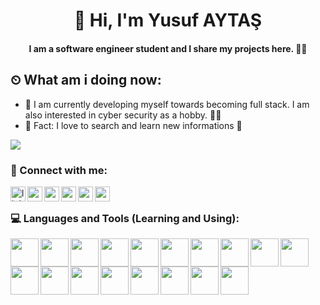 <h1 align="center">  👋 Hi, I'm Yusuf AYTAŞ </h1>
<h4 align="center" > I am a software engineer student and I share my projects here. 👨‍🎓 </h2>

## ⏲ What am i doing now:
- 🔭 I am currently developing myself towards becoming full stack. I am also interested in cyber security as a hobby. 👩‍💻
- 👋 Fact: I love to search and learn new informations  🚀</h3>
</p>

![](https://komarev.com/ghpvc/?username=your-github-yusufaytasss&style=plastic)
### 📩 Connect with me:
[<img align="left" alt="linkedin | LinkedIn" width="24px" src="https://upload.wikimedia.org/wikipedia/commons/8/81/LinkedIn_icon.svg" />][linkedin]
[<img align="left" height="24" width="24" src="https://upload.wikimedia.org/wikipedia/commons/7/7e/Gmail_icon_%282020%29.svg" />][gmail]
[<img align="left" height="24" width="24" src="https://upload.wikimedia.org/wikipedia/commons/thumb/a/a0/W3Schools_logo.svg/2175px-W3Schools_logo.svg.png" />][w3schools]
[<img align="left" height="24" width="24" src="https://upload.wikimedia.org/wikipedia/commons/e/ef/Stack_Overflow_icon.svg" />][stackoverflow]
[<img align="left" height="24" width="24" src="https://developers.google.com/static/site-assets/images/home/developers-social-media.png" />][googlefordevelopers]
[<img align="left" height="24" width="24" src="https://devnot.com/wp-content/uploads/2022/06/huawei-hsd.png" />][huaweistudentdevelopers]
<br />
</a>

### 💻 Languages and Tools (Learning and Using): 

[<img align="left" height="45" width="45" src="https://upload.wikimedia.org/wikipedia/commons/thumb/6/61/HTML5_logo_and_wordmark.svg/1024px-HTML5_logo_and_wordmark.svg.png" />][html5]
[<img align="left" height="45" width="45" src="https://upload.wikimedia.org/wikipedia/commons/d/d5/CSS3_logo_and_wordmark.svg" />][css3]
[<img align="left" height="45" width="45" src="https://cdn.freebiesupply.com/logos/large/2x/sass-1-logo-png-transparent.png" />][sass]
[<img align="left" height="45" width="45" src="https://upload.wikimedia.org/wikipedia/commons/thumb/b/b2/Bootstrap_logo.svg/2560px-Bootstrap_logo.png" />][bootstrap]
[<img align="left" height="45" width="45" src="https://upload.wikimedia.org/wikipedia/commons/6/6a/JavaScript-logo.png" />][javascript]
[<img align="left" height="45" width="45" src="https://upload.wikimedia.org/wikipedia/commons/d/d9/Node.js_logo.svg" />][nodejs]
[<img align="left" height="45" width="45" src="https://miro.medium.com/v2/resize:fit:860/0*eFomJUFua8tuqe8g.png" />][jquery]
[<img align="left" height="45" width="45" src="https://upload.wikimedia.org/wikipedia/commons/thumb/4/4c/Typescript_logo_2020.svg/640px-Typescript_logo_2020.svg.png" />][typescript]
[<img align="left" height="45" width="45" src="https://upload.wikimedia.org/wikipedia/commons/thumb/b/bd/Logo_C_sharp.svg/1200px-Logo_C_sharp.svg.png" />][c#]
[<img align="left" height="45" width="45" src="https://upload.wikimedia.org/wikipedia/tr/2/2e/Java_Logo.svg" />][java]
[<img align="left" height="45" width="45" src="https://upload.wikimedia.org/wikipedia/de/8/8c/Microsoft_SQL_Server_Logo.svg" />][mssql]
[<img align="left" height="45" width="45" src="https://upload.wikimedia.org/wikipedia/commons/b/b2/Database-mysql.svg" />][mysql]
[<img align="left" height="45" width="45" src="https://upload.wikimedia.org/wikipedia/commons/3/3f/Git_icon.svg" />][git]
[<img align="left" height="45" width="45" src="https://cdn.iconscout.com/icon/free/png-256/free-visual-studio-code-3251603-2724650.png" />][vscode]
[<img align="left" height="45" width="45" src="https://miro.medium.com/v2/resize:fit:1400/1*rCK7fhfY9jb-osA77oaOAQ.png" />][webstrom]
[<img align="left" height="45" width="45" src="https://seeklogo.com/images/C/codepen-logo-FDEB3664F1-seeklogo.com.png" />][codepen]
[<img align="left" height="45" width="45" src="https://upload.wikimedia.org/wikipedia/commons/9/9c/IntelliJ_IDEA_Icon.svg" />][intellij]
[<img align="left" height="45" width="45" src="https://upload.wikimedia.org/wikipedia/commons/5/59/Visual_Studio_Icon_2019.svg" />][vstudio]
<br />
</a>


<br />

[huaweistudentdevelopers]: https://www.linkedin.com/in/hsd-firat-university/
[googlefordevelopers]: https://developers.google.com/profile/u/yusufaytas
[linkedin]: https://www.linkedin.com/in/yusufaytasss/
[w3schools]: https://yusufaytas.w3spaces.com/
[stackoverflow]: https://stackoverflow.com/users/25539323/yusuf-aytas
[gmail]: mailto:yusufaytas642@gmail.com
[html5]: https://www.w3schools.com/html/
[css3]: https://www.w3schools.com/css/
[sass]: https://sass-lang.com/
[bootstrap]: https://getbootstrap.com/
[javascript]: https://www.javascript.com/
[typescript]: https://www.typescriptlang.org/
[nodejs]: https://nodejs.org/en
[jquery]: https://jquery.com/
[c#]: https://learn.microsoft.com/en-us/dotnet/csharp/
[vscode]: https://code.visualstudio.com/
[webstrom]: https://www.jetbrains.com/webstorm/
[codepen]: https://codepen.io/
[git]: https://git-scm.com/
[github]: https://github.com/yusufaytasss
[C]: https://en.cppreference.com/w/
[C++]: https://en.cppreference.com/w/
[java]: https://www.java.com/en/
[git]: https://git-scm.com/
[mssql]: https://www.microsoft.com/tr-tr/sql-server/sql-server-2019
[mysql]: https://www.mysql.com/
[intellij]: https://www.jetbrains.com/idea/
[linux]: https://www.linux.org/
[vstudio]: https://visualstudio.microsoft.com/
